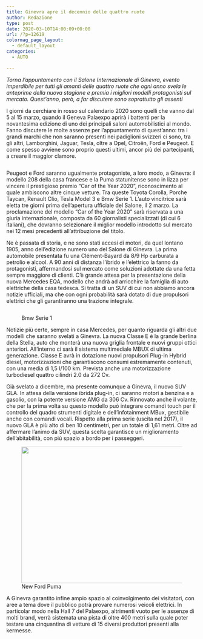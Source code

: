 ```yaml
---
title: Ginevra apre il decennio delle quattro ruote
author: Redazione
type: post
date: 2020-03-10T14:00:09+00:00
url: /?p=12619
colormag_page_layout:
  - default_layout
categories:
  - AUTO

---
```

_Torna l’appuntamento con il Salone Internazionale di Ginevra, evento imperdibile per tutti gli amanti delle quattro ruote che ogni anno svela le anteprime della nuova stagione e premia i migliori modelli protagonisti sul mercato. Quest’anno, però, a far discutere sono soprattutto gli assenti_

I giorni da cerchiare in rosso sul calendario 2020 sono quelli che vanno dal 5 al 15 marzo, quando il Geneva Palaexpo aprirà i battenti per la novantesima edizione di uno dei principali saloni automobilistici al mondo. Fanno discutere le molte assenze per l’appuntamento di quest’anno: tra i grandi marchi che non saranno presenti nei padiglioni svizzeri ci sono, tra gli altri, Lamborghini, Jaguar, Tesla, oltre a Opel, Citroën, Ford e Peugeot. E come spesso avviene sono proprio questi ultimi, ancor più dei partecipanti, a creare il maggior clamore.<figure class="wp-block-image size-large">

<img decoding="async" src="https://progressonline.it/wp-content/uploads/2020/02/CotY_Finalist_2020-1024x689.jpg" alt="" class="wp-image-12615" /> </figure> 

Peugeot e Ford saranno ugualmente protagoniste, a loro modo, a Ginevra: il modello 208 della casa francese e la Puma statunitense sono in lizza per vincere il prestigioso premio “Car of the Year 2020”, riconoscimento al quale ambiscono altre cinque vetture. Tra queste Toyota Corolla, Porche Taycan, Renault Clio, Tesla Model 3 e Bmw Serie 1. L’auto vincitrice sarà eletta tre giorni prima dell’apertura ufficiale del Salone, il 2 marzo. La proclamazione del modello “Car of the Year 2020” sarà riservata a una giuria internazionale, composta da 60 giornalisti specializzati (di cui 6 italiani), che dovranno selezionare il miglior modello introdotto sul mercato nei 12 mesi precedenti all’attribuzione del titolo.

Ne è passata di storia, e ne sono stati accesi di motori, da quel lontano 1905, anno dell’edizione numero uno del Salone di Ginevra. La prima automobile presentata fu una Clément-Bayard da 8/9 Hp carburata a petrolio e alcool. A 90 anni di distanza l’ibrido e l’elettrico la fanno da protagonisti, affermandosi sul mercato come soluzioni adottate da una fetta sempre maggiore di clienti. C’è grande attesa per la presentazione della nuova Mercedes EQA, modello che andrà ad arricchire la famiglia di auto elettriche della casa tedesca. Si tratta di un SUV di cui non abbiamo ancora notizie ufficiali, ma che con ogni probabilità sarà dotato di due propulsori elettrici che gli garantiranno una trazione integrale.<figure class="wp-block-image size-large">

<img decoding="async" src="https://progressonline.it/wp-content/uploads/2020/02/bmw-serie-1.jpg" alt="" class="wp-image-12618" /> <figcaption>Bmw Serie 1</figcaption></figure> 

Notizie più certe, sempre in casa Mercedes, per quanto riguarda gli altri due modelli che saranno svelati a Ginevra. La nuova Classe E è la grande berlina della Stella, auto che monterà una nuova griglia frontale e nuovi gruppi ottici anteriori. All’interno ci sarà il sistema multimediale MBUX di ultima generazione. Classe E avrà in dotazione nuovi propulsori Plug-in Hybrid diesel, motorizzazioni che garantiscono consumi estremamente contenuti, con una media di 1,5 l/100 km. Prevista anche una motorizzazione turbodiesel quattro cilindri 2.0 da 272 Cv. 

Già svelato a dicembre, ma presente comunque a Ginevra, il nuovo SUV GLA. In attesa della versione ibrida plug-in, ci saranno motori a benzina e a gasolio, con la potente versione AMG da 306 Cv. Rinnovato anche il volante, che per la prima volta su questo modello può integrare comandi touch per il controllo del quadro strumenti digitale e dell&#8217;infotainment MBux, gestibile anche con comandi vocali. Rispetto alla prima serie (uscita nel 2017), il nuovo GLA è più alto di ben 10 centimetri, per un totale di 1,61 metri. Oltre ad affermare l&#8217;animo da SUV, questa scelta garantisce un miglioramento dell&#8217;abitabilità, con più spazio a bordo per i passeggeri.

<div class="wp-block-image">
  <figure class="aligncenter size-large is-resized"><img decoding="async" loading="lazy" src="https://progressonline.it/wp-content/uploads/2020/02/Innovative-New-Ford-Puma2-1024x683.jpg" alt="" class="wp-image-12617" width="540" height="360" /><figcaption> New Ford Puma </figcaption></figure>
</div>

A Ginevra garantito infine ampio spazio al coinvolgimento dei visitatori, con aree a tema dove il pubblico potrà provare numerosi veicoli elettrici. In particolar modo nella Hall 7 del Palaexpo, altrimenti vuoto per le assenze di molti brand, verrà sistemata una pista di oltre 400 metri sulla quale poter testare una cinquantina di vetture di 15 diversi produttori presenti alla kermesse.